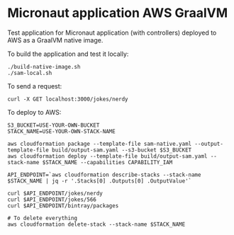 # Micronaut application AWS GraalVM

Test application for Micronaut application (with controllers) deployed to AWS as a GraalVM native image.

To build the application and test it locally:

```
./build-native-image.sh
./sam-local.sh
```

To send a request:

```
curl -X GET localhost:3000/jokes/nerdy
```

To deploy to AWS:

```
S3_BUCKET=USE-YOUR-OWN-BUCKET
STACK_NAME=USE-YOUR-OWN-STACK-NAME

aws cloudformation package --template-file sam-native.yaml --output-template-file build/output-sam.yaml --s3-bucket $S3_BUCKET
aws cloudformation deploy --template-file build/output-sam.yaml --stack-name $STACK_NAME --capabilities CAPABILITY_IAM

API_ENDPOINT=`aws cloudformation describe-stacks --stack-name $STACK_NAME | jq -r '.Stacks[0] .Outputs[0] .OutputValue'`

curl $API_ENDPOINT/jokes/nerdy
curl $API_ENDPOINT/jokes/566
curl $API_ENDPOINT/bintray/packages

# To delete everything
aws cloudformation delete-stack --stack-name $STACK_NAME
```
